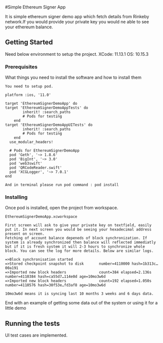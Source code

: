 #Simple Ethereum Signer App

It is simple ethereum signer demo app which fetch details from Rinkeby network.If you would provide your private key you would ne able to see your ethereum balance.

## Getting Started
Need below environment to setup the project.
XCode: 11.13.1
OS: 10.15.3

### Prerequisites

What things you need to install the software and how to install them

```
You need to setup pod.

platform :ios, '11.0'

target 'EthereumSignerDemoApp' do
target 'EthereumSignerDemoAppTests' do
        inherit! :search_paths
        # Pods for testing
    end
target 'EthereumSignerDemoAppUITests' do
        inherit! :search_paths
        # Pods for testing
    end
  use_modular_headers!

  # Pods for EthereumSignerDemoApp
  pod 'Geth', '~> 1.8.6'
  pod 'BigInt', '~> 3.0'
  pod 'web3swift'
  pod 'QRCodeReader.swift'
  pod 'XCGLogger', '~> 7.0.1'
end

And in terminal please run pod command : pod install
```

### Installing
Once pod is installed, open the project from workspace.

```
EthereumSignerDemoApp.xcworkspace

First screen will ask to give your private key on textfield, easily put it. In next screen you would be seeing your hexadecimal address present on screen.
Fetching of account balance depeneds of block synchronization. If system is already synchronized then balance will reflected immediatly but if it is fresh system it will 2-3 hours to synchronize whole block. You can see the log for more details. Below are similar logs.

=>Block synchronisation started 
=>Stored checkpoint snapshot to disk       number=4110000 hash=1b313c…00a191
=>Imported new block headers               count=384 elapsed=2.136s number=4110384 hash=ca55d7…114e0d age=10mo3w6d
=>Imported new block headers               count=192 elapsed=1.050s number=4110576 hash=30f53e…fd3af8 age=10mo3w6d

10mo3w6d means it is syncing last 10 months 3 weeks and 6 days data.
```

End with an example of getting some data out of the system or using it for a little demo

## Running the tests

UI test cases are implemented. 


